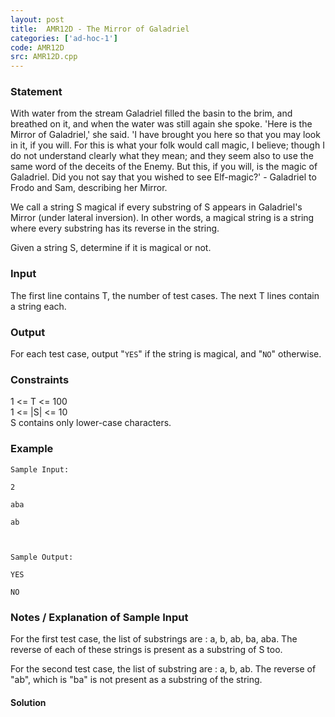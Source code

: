 ```yaml
---
layout: post
title:  AMR12D - The Mirror of Galadriel
categories: ['ad-hoc-1']
code: AMR12D
src: AMR12D.cpp
---
```


### **Statement**

With water from the stream Galadriel filled the basin to the brim, and
breathed on it, and when the water was still again she spoke. 'Here is the
Mirror of Galadriel,' she said. 'I have brought you here so that you may look
in it, if you will. For this is what your folk would call magic, I believe;
though I do not understand clearly what they mean; and they seem also to use
the same word of the deceits of the Enemy. But this, if you will, is the magic
of Galadriel. Did you not say that you wished to see Elf-magic?' - Galadriel
to Frodo and Sam, describing her Mirror.

We call a string S magical if every substring of S appears in Galadriel's
Mirror (under lateral inversion). In other words, a magical string is a string
where every substring has its reverse in the string.

Given a string S, determine if it is magical or not.

### Input

The first line contains T, the number of test cases. The next T lines contain
a string each.

### Output

For each test case, output "`YES`" if the string is magical, and "`NO`"
otherwise.

### Constraints

1 <= T <= 100  
1 <= |S| <= 10  
S contains only lower-case characters.

### Example

    
    
    Sample Input:
    2
    aba
    ab
    
    Sample Output:
    YES
    NO

### Notes / Explanation of Sample Input

For the first test case, the list of substrings are : a, b, ab, ba, aba. The
reverse of each of these strings is present as a substring of S too.

For the second test case, the list of substring are : a, b, ab. The reverse of
"ab", which is "ba" is not present as a substring of the string.



#### **Solution**



